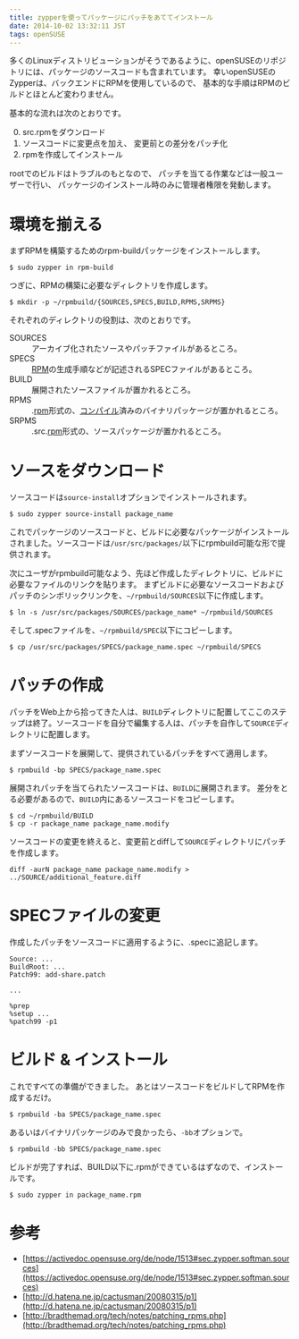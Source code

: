```yaml
---
title: zypperを使ってパッケージにパッチをあててインストール
date: 2014-10-02 13:32:11 JST
tags: openSUSE
---
```


多くのLinuxディストリビューションがそうであるように、openSUSEのリポジトリには、パッケージのソースコードも含まれています。
幸いopenSUSEのZypperは、バックエンドにRPMを使用しているので、
基本的な手順はRPMのビルドとほとんど変わりません。

基本的な流れは次のとおりです。

0. src.rpmをダウンロード
1. ソースコードに変更点を加え、 変更前との差分をパッチ化
2. rpmを作成してインストール

rootでのビルドはトラブルのもとなので、
パッチを当てる作業などは一般ユーザーで行い、
パッケージのインストール時のみに管理者権限を発動します。

# 環境を揃える

まずRPMを構築するためのrpm-buildパッケージをインストールします。

```
$ sudo zypper in rpm-build
```

つぎに、RPMの構築に必要なディレクトリを作成します。

```
$ mkdir -p ~/rpmbuild/{SOURCES,SPECS,BUILD,RPMS,SRPMS}
```

それぞれのディレクトリの役割は、次のとおりです。

<dl>
<dt>SOURCES</dt>
<dd>アーカイブ化されたソースやパッチファイルがあるところ。</dd>
<dt>SPECS</dt>  <dd>
<a class="keyword" href="http://d.hatena.ne.jp/keyword/RPM">RPM</a>の生成手順などが記述されるSPECファイルがあるところ。</dd>
<dt>BUILD</dt>  <dd>展開されたソースファイルが置かれるところ。</dd>
<dt>RPMS</dt>   <dd>.<a class="keyword" href="http://d.hatena.ne.jp/keyword/rpm">rpm</a>形式の、<a class="keyword" href="http://d.hatena.ne.jp/keyword/%A5%B3%A5%F3%A5%D1%A5%A4%A5%EB">コンパイル</a>済みのバイナリパッケージが置かれるところ。</dd>
<dt>SRPMS</dt>  <dd>.src.<a class="keyword" href="http://d.hatena.ne.jp/keyword/rpm">rpm</a>形式の、ソースパッケージが置かれるところ。</dd>
</dl>

# ソースをダウンロード

ソースコードは`source-install`オプションでインストールされます。

```
$ sudo zypper source-install package_name
```

これでパッケージのソースコードと、ビルドに必要なパッケージがインストールされました。ソースコードは`/usr/src/packages/`以下にrpmbuild可能な形で提供されます。

次にユーザがrpmbuild可能なよう、先ほど作成したディレクトリに、ビルドに必要なファイルのリンクを貼ります。
まずビルドに必要なソースコードおよびパッチのシンボリックリンクを、`~/rpmbuild/SOURCES`以下に作成します。

```
$ ln -s /usr/src/packages/SOURCES/package_name* ~/rpmbuild/SOURCES
```

そして.specファイルを、`~/rpmbuild/SPEC`以下にコピーします。

```
$ cp /usr/src/packages/SPECS/package_name.spec ~/rpmbuild/SPECS
```

# パッチの作成

パッチをWeb上から拾ってきた人は、`BUILD`ディレクトリに配置してここのステップは終了。ソースコードを自分で編集する人は、パッチを自作して`SOURCE`ディレクトリに配置します。

まずソースコードを展開して、提供されているパッチをすべて適用します。

```
$ rpmbuild -bp SPECS/package_name.spec
```

展開されパッチを当てられたソースコードは、`BUILD`に展開されます。
差分をとる必要があるので、`BUILD`内にあるソースコードをコピーします。

```
$ cd ~/rpmbuild/BUILD
$ cp -r package_name package_name.modify
```

ソースコードの変更を終えると、変更前とdiffして`SOURCE`ディレクトリにパッチを作成します。

```
diff -aurN package_name package_name.modify > ../SOURCE/additional_feature.diff
```

# SPECファイルの変更

作成したパッチをソースコードに適用するように、.specに追記します。

```
Source: ...
BuildRoot: ...
Patch99: add-share.patch

...

%prep
%setup ...
%patch99 -p1
```

# ビルド & インストール

これですべての準備ができました。
あとはソースコードをビルドしてRPMを作成するだけ。

```
$ rpmbuild -ba SPECS/package_name.spec
```

あるいはバイナリパッケージのみで良かったら、`-bb`オプションで。

```
$ rpmbuild -bb SPECS/package_name.spec
```

ビルドが完了すれば、BUILD以下に.rpmができているはずなので、インストールです。

```
$ sudo zypper in package_name.rpm
```

# 参考

- [https://activedoc.opensuse.org/de/node/1513#sec.zypper.softman.sources](https://activedoc.opensuse.org/de/node/1513#sec.zypper.softman.sources)
- [http://d.hatena.ne.jp/cactusman/20080315/p1](http://d.hatena.ne.jp/cactusman/20080315/p1)
- [http://bradthemad.org/tech/notes/patching_rpms.php](http://bradthemad.org/tech/notes/patching_rpms.php)

